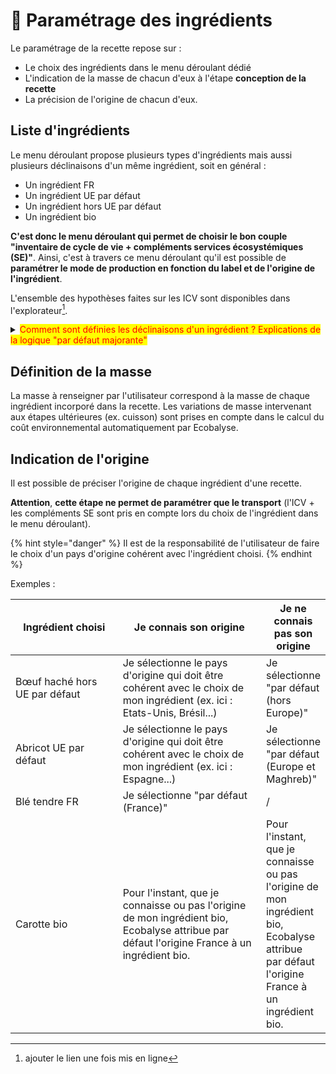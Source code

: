 # 🧅 Paramétrage des ingrédients

Le paramétrage de la recette repose sur :&#x20;

* Le choix des ingrédients dans le menu déroulant dédié
* L'indication de la masse de chacun d'eux à l'étape **conception de la recette**
* La précision de l'origine de chacun d'eux.

## Liste d'ingrédients

Le menu déroulant propose plusieurs types d'ingrédients mais aussi plusieurs déclinaisons d'un même ingrédient, soit en général :&#x20;

* Un ingrédient FR
* Un ingrédient UE par défaut
* Un ingrédient hors UE par défaut
* Un ingrédient bio

**C'est donc le menu déroulant qui permet de choisir le bon couple "inventaire de cycle de vie + compléments services écosystémiques (SE)"**. Ainsi, c'est à travers ce menu déroulant qu'il est possible de **paramétrer le mode de production en fonction du label et de l'origine de l'ingrédient**.

L'ensemble des hypothèses faites sur les ICV sont disponibles dans l'explorateur[^1].&#x20;

<details>

<summary><mark style="color:red;">Comment sont définies les déclinaisons d'un ingrédient ? Explications de la logique "par défaut majorante"</mark></summary>

* **Ingrédient France :**&#x20;

_**ICV FR ("national average" pour les ingrédients agricoles, "at plant" pour les ingrédients transformés) + SE FR**_

\=> Si pas d’ICV FR, c'est alors le mix de consommation Agribalyse qui est retenu.

* **Ingrédient UE par défaut :**&#x20;

_**ICV UE majorante + SE UE par défaut** (un travail reste à mener pour préciser les valeurs des compléments hors ACV à attribuer aux productions UE, par ex. à partir des données PAC)_

Si un mix de consommation existe dans la base Agribalyse, alors l'ICV majorant est choisi parmi les ICV intervenant dans ce mix. Si non, l'ICV majorant est choisi parmi les ICV disponibles dans la base Agribalyse.&#x20;

* **Ingrédient hors UE par défaut :**

_**ICV hors UE majorante + SE hors UE par défaut**_&#x20;

* **Ingrédient bio :**

_**ICV FR bio + SE FR bio**_

Dans un premier temps, un seul ingrédient bio est proposé, qui correspond à un inventaire FR (ce qui revient à ne différencier les origines que par les transports pour le bio).&#x20;

_A terme, il pourrait être proposé plusieurs variantes bio (bio FR, bio UE par défaut et bio hors UE par défaut)._&#x20;

_Piste : en l'absence de données spécifiques (ICV + données nécessaires à la construction des compléments SE), les variantes bio UE par défaut et bio hors UE par défaut pourraient être construites à partir du différentiel observé entre le FR bio et le FR conventionnel._

### Perspectives d'amélioration

Proposer des valeurs spécifiques (ICV + SE) pour certaines origines pour lesquelles on dispose de la donnée.

Conditions :&#x20;

* Disposer d’un ICV
* Disposer de valeurs de SE spécifiques et justifiées&#x20;
* Que les produits issus de cette origine représentent au minimum 5% (seuil à définir) de la consommation FR (pour fixer une limite au niveau 1)

</details>

## Définition de la masse

La masse à renseigner par l'utilisateur correspond à la masse de chaque ingrédient incorporé dans la recette. Les variations de masse intervenant aux étapes ultérieures (ex. cuisson) sont prises en compte dans le calcul du coût environnemental automatiquement par Ecobalyse.

## Indication de l'origine

Il est possible de préciser l'origine de chaque ingrédient d'une recette.&#x20;

**Attention**, **cette étape ne permet de paramétrer que le transport** (l'ICV + les compléments SE sont pris en compte lors du choix de l'ingrédient dans le menu déroulant).&#x20;

{% hint style="danger" %}
Il est de la responsabilité de l'utilisateur de faire le choix d'un pays d'origine cohérent avec l'ingrédient choisi.
{% endhint %}

Exemples :&#x20;

<table><thead><tr><th width="183">Ingrédient choisi</th><th width="259">Je connais son origine</th><th>Je ne connais pas son origine</th></tr></thead><tbody><tr><td>Bœuf haché hors UE par défaut</td><td>Je sélectionne le pays d'origine qui doit être cohérent avec le choix de mon ingrédient (ex. ici : Etats-Unis, Brésil...)</td><td>Je sélectionne "par défaut (hors Europe)"</td></tr><tr><td>Abricot UE par défaut</td><td>Je sélectionne le pays d'origine qui doit être cohérent avec le choix de mon ingrédient (ex. ici : Espagne...)</td><td>Je sélectionne "par défaut (Europe et Maghreb)"</td></tr><tr><td>Blé tendre FR</td><td>Je sélectionne "par défaut (France)"</td><td>/</td></tr><tr><td>Carotte bio</td><td>Pour l'instant, que je connaisse ou pas l'origine de mon ingrédient bio, Ecobalyse attribue par défaut l'origine France à un ingrédient bio.</td><td>Pour l'instant, que je connaisse ou pas l'origine de mon ingrédient bio, Ecobalyse attribue par défaut l'origine France à un ingrédient bio.</td></tr></tbody></table>

[^1]: ajouter le lien une fois mis en ligne
